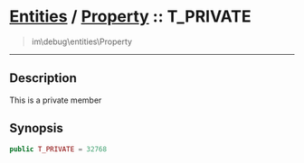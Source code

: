 # [Entities](entities.md) / [Property](entities-Property.md) :: T_PRIVATE
 > im\debug\entities\Property
____

## Description
This is a private member

## Synopsis
```php
public T_PRIVATE = 32768
```
